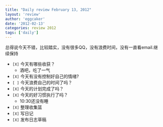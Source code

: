 ```yaml
---
title: "Daily review February 13, 2012" 
layout: 'review'
author: 'eggcaker'
date: '2012-02-13'
categories: review 2012
tags: ['daily']
---
```



总得说今天不错，比较踏实，没有很多QQ，没有浪费时间，没有一直看email.继续保持

  * `[X]` 今天有哪些收获？ 
    * 酒吧，吃了一气 
  * `[X]` 今天有没有控制好自己的情绪? 
  * `[ ]` 今天浪费自己的时间了吗？ 
  * `[X]` 今天的计划完成了吗？ 
  * `[X]` 今天的好习惯执行了吗？ 
    * 10:30还没有睡 
  * `[X]` 整理收集篮 
  * `[X]` 写日记 
  * `[X]` 发布日志草稿 

